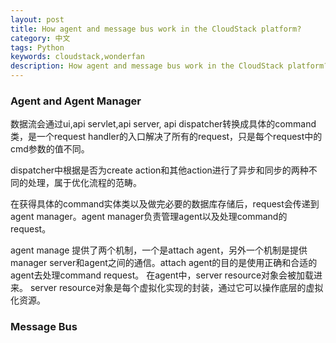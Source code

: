 ```yaml
---
layout: post
title: How agent and message bus work in the CloudStack platform?
category: 中文
tags: Python
keywords: cloudstack,wonderfan
description: How agent and message bus work in the CloudStack platform?
---
```


### Agent and Agent Manager

数据流会通过ui,api servlet,api server, api dispatcher转换成具体的command类，是一个request handler的入口解决了所有的request，只是每个request中的cmd参数的值不同。

dispatcher中根据是否为create action和其他action进行了异步和同步的两种不同的处理，属于优化流程的范畴。

在获得具体的command实体类以及做完必要的数据库存储后，request会传递到agent manager。agent manager负责管理agent以及处理command的request。

agent manage 提供了两个机制，一个是attach agent，另外一个机制是提供manager server和agent之间的通信。attach agent的目的是使用正确和合适的agent去处理command request。 在agent中，server resource对象会被加载进来。 server resource对象是每个虚拟化实现的封装，通过它可以操作底层的虚拟化资源。

### Message Bus

